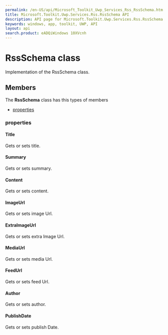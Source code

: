 ```yaml
---
permalink: /en-US/api/Microsoft_Toolkit_Uwp_Services_Rss_RssSchema.htm
title: Microsoft.Toolkit.Uwp.Services.Rss.RssSchema API 
description: API page for Microsoft.Toolkit.Uwp.Services.Rss.RssSchema
keywords: windows, app, toolkit, UWP, API
layout: api
search.product: eADQiWindows 10XVcnh
---
```



# RssSchema class

Implementation of the RssSchema class.

## Members

The **RssSchema** class has this types of members

* [properties](#properties)

### properties

#### Title

Gets or sets title.



#### Summary

Gets or sets summary.



#### Content

Gets or sets content.



#### ImageUrl

Gets or sets image Url.



#### ExtraImageUrl

Gets or sets extra Image Url.



#### MediaUrl

Gets or sets media Url.



#### FeedUrl

Gets or sets feed Url.



#### Author

Gets or sets author.



#### PublishDate

Gets or sets publish Date.


